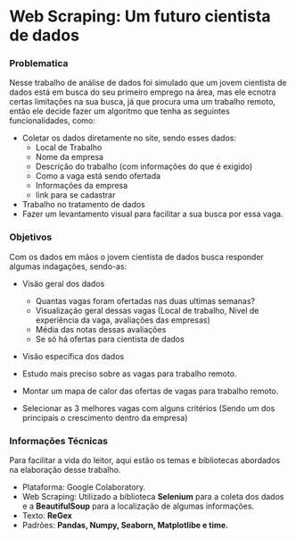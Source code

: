 <h1>Web Scraping: Um futuro cientista de dados</h1>
<h3>Problematica</h3>
Nesse trabalho de análise de dados foi simulado que um jovem cientista de dados está em busca do seu primeiro emprego na área, mas ele ecnotra certas limitações na sua 
busca, já que procura uma um trabalho remoto, então ele decide fazer um algoritmo que tenha as seguintes funcionalidades, como:

- Coletar os dados diretamente no site, sendo esses dados:
  - Local de Trabalho
  - Nome da empresa
  - Descrição do trabalho (com informações do que é exigido)
  - Como a vaga está sendo ofertada
  - Informações da empresa
  - link para se cadastrar
- Trabalho no tratamento de dados
- Fazer um levantamento visual para facilitar a sua busca por essa vaga.

<h3>Objetivos</h3>
Com os dados em mãos o jovem cientista de dados busca responder algumas indagações, sendo-as:

- Visão geral dos dados 
  - Quantas vagas foram ofertadas nas duas ultimas semanas?
  - Visualização geral dessas vagas (Local de trabalho, Nivel de experiência da vaga, avaliações das empresas)
  - Média das notas dessas avaliações
  - Se só há ofertas para cientista de dados
 
 - Visão específica dos dados
  - Estudo mais preciso sobre as vagas para trabalho remoto.
  - Montar um mapa de calor das ofertas de vagas para trabalho remoto.
  - Selecionar as 3 melhores vagas com alguns critérios (Sendo um dos principais o crescimento dentro da empresa)


<h3>Informações Técnicas</h3>
Para facilitar a vida do leitor, aqui estão os temas e bibliotecas abordados na elaboração desse trabalho.

- Plataforma: Google Colaboratory.
- Web Scraping: Utilizado a biblioteca **Selenium** para a coleta dos dados e a **BeautifulSoup** para a localização de algumas informações.
- Texto: **ReGex** 
- Padrões: **Pandas, Numpy,  Seaborn, Matplotlibe e time.** 

